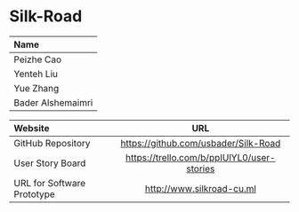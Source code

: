 # Silk-Road


|Name|
|:---|
|Peizhe Cao|
|Yenteh Liu|
|Yue Zhang|
|Bader Alshemaimri|


|Website|URL|
|:---|:---:|
|GitHub Repository|https://github.com/usbader/Silk-Road|
|User Story Board|https://trello.com/b/ppIUlYL0/user-stories|
|URL for Software Prototype|http://www.silkroad-cu.ml|
